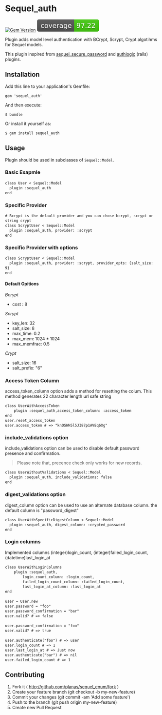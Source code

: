 # Sequel_auth

[![Gem Version](https://badge.fury.io/rb/sequel_auth.svg)](https://badge.fury.io/rb/sequel_auth) [![Coverage](/coverage.svg)]()

Plugin adds model level authentication with BCrypt, Scrypt, Crypt algotihms for Sequel models.

This plugin inspired from [sequel_secure_password](https://github.com/mlen/sequel_secure_password) and [authlogic](https://github.com/binarylogic/authlogic) (rails) plugins.

## Installation

Add this line to your application's Gemfile:

    gem 'sequel_auth'

And then execute:

    $ bundle

Or install it yourself as:

    $ gem install sequel_auth

## Usage

Plugin should be used in subclasses of `Sequel::Model`.


### Basic Exapmle

    class User < Sequel::Model
      plugin :sequel_auth
    end

### Specific Provider

    # Bcrypt is the default provider and you can chose bcrypt, scrypt or string crypt 
    class ScryptUser < Sequel::Model
      plugin :sequel_auth, provider: :scrypt
    end
    
### Specific Provider with options
    
    class ScryptUser < Sequel::Model
      plugin :sequel_auth, provider: :scrypt, provider_opts: {salt_size: 9}
    end

#### Default Opitions

*Bcrypt*
* cost : 8

*Scrypt*
* key_len: 32
* salt_size: 8
* max_time: 0.2
* max_mem: 1024 * 1024
* max_memfrac: 0.5

*Crypt*
* salt_size: 16
* salt_prefix: "$6$"

### Access Token Column
access_token_column option adds a method for resetting the colum. This method generates 22 character length url safe string
 
    class UserWithAccessToken
        plugin :sequel_auth,access_token_column: :access_token
    end
    user.reset_access_token
    user.access_token # => "knOSWH5l5JI87p1AVEq6Xg"
### include_validations option
include_validations option can be used to disable default password presence and confirmation. 
> Please note that, precence check only works for new records.

    class UserWithoutValidations < Sequel::Model
      plugin :sequel_auth, include_validations: false
    end
### digest_validations option
digest_column option can be used to use an alternate database column. the default column is "password_digest"

    class UserWithSpecificDigestColumn < Sequel::Model
      plugin :sequel_auth, digest_column: :crypted_password
    end
    
### Login columns    
Implemented columns (integer)login_count, (integer)failed_login_count, (datetime)last_login_at

    class UserWithLoginColumns
        plugin :sequel_auth, 
            login_count_column: :login_count, 
            failed_login_count_column: :failed_login_count,
            last_login_at_column: :last_login_at
    end
    
    user = User.new
    user.password = "foo"
    user.password_confirmation = "bar"
    user.valid? # => false

    user.password_confirmation = "foo"
    user.valid? # => true

    user.authenticate("foo") # => user
    user.login_count # => 1
    user.last_login_at # => Just now
    user.authenticate("bar") # => nil
    user.failed_login_count # => 1

## Contributing
1. Fork it ( http://github.com/planas/sequel_enum/fork )
2. Create your feature branch (git checkout -b my-new-feature)
3. Commit your changes (git commit -am 'Add some feature')
4. Push to the branch (git push origin my-new-feature)
5. Create new Pull Request
